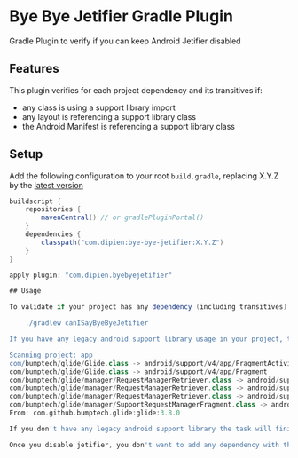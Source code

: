 # Bye Bye Jetifier Gradle Plugin
Gradle Plugin to verify if you can keep Android Jetifier disabled

## Features
This plugin verifies for each project dependency and its transitives if:
* any class is using a support library import
* any layout is referencing a support library class
* the Android Manifest is referencing a support library class

## Setup

Add the following configuration to your root `build.gradle`, replacing X.Y.Z by the [latest version](https://github.com/dipien/bye-bye-jetifier/releases/latest)

```groovy
buildscript {
    repositories {
        mavenCentral() // or gradlePluginPortal()
    }
    dependencies {
        classpath("com.dipien:bye-bye-jetifier:X.Y.Z")
    }
}

apply plugin: "com.dipien.byebyejetifier"

## Usage

To validate if your project has any dependency (including transitives) using the legacy android support library, you need to execute the following task:

    ./gradlew canISayByeByeJetifier

If you have any legacy android support library usage in your project, the task will fail and print a report with all the details. For example:

Scanning project: app
com/bumptech/glide/Glide.class -> android/support/v4/app/FragmentActivity
com/bumptech/glide/Glide.class -> android/support/v4/app/Fragment
com/bumptech/glide/manager/RequestManagerRetriever.class -> android/support/v4/app/FragmentManager
com/bumptech/glide/manager/RequestManagerRetriever.class -> android/support/v4/app/FragmentActivity
com/bumptech/glide/manager/RequestManagerRetriever.class -> android/support/v4/app/Fragment
com/bumptech/glide/manager/SupportRequestManagerFragment.class -> android/support/v4/app/Fragment
From: com.github.bumptech.glide:glide:3.8.0

If you don't have any legacy android support library the task will finish successfully, and you can remove the android.enableJetifier flag from your gradle.properties.

Once you disable jetifier, you don't want to add any dependency with the support library by mistake. So, I recommend to execute this task on your CI tools as part of the PR checks.